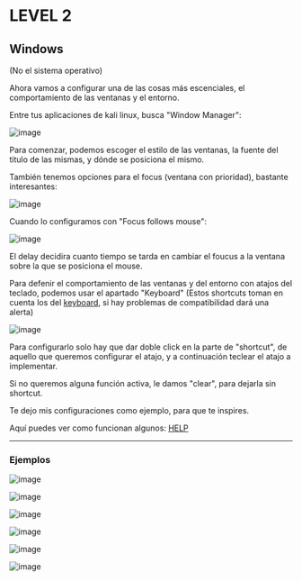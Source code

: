 # LEVEL 2

## Windows
(No el sistema operativo)

Ahora vamos a configurar una de las cosas más escenciales, el comportamiento de las ventanas y el entorno.

Entre tus aplicaciones de kali linux, busca "Window Manager":

![image](https://github.com/Inf0sth/Kali-linux-Custom/assets/106565371/5f07b6d8-7721-411a-aa0d-3361ecf8c562)

Para comenzar, podemos escoger el estilo de las ventanas, la fuente del titulo de las mismas, y dónde se posiciona el mismo.

También tenemos opciones para el focus (ventana con prioridad), bastante interesantes:

![image](https://github.com/Inf0sth/Kali-linux-Custom/assets/106565371/b127dfef-c889-4d4f-b31d-33d6d0f4bafa)

Cuando lo configuramos con "Focus follows mouse":

![image](https://github.com/Inf0sth/Kali-linux-Custom/assets/106565371/bbb951cb-bc9c-4a62-ac5a-194cf5e36015)

El delay decidira cuanto tiempo se tarda en cambiar el foucus a la ventana sobre la que se posiciona el mouse.

Para defenir el comportamiento de las ventanas y del entorno con atajos del teclado, 
podemos usar el apartado "Keyboard" (Estos shortcuts toman en cuenta los del [keyboard](Keyboard.md), si hay problemas de compatibilidad dará una alerta)

![image](https://github.com/Inf0sth/Kali-linux-Custom/assets/106565371/a8f00a32-e35b-494f-b8ac-edca9b546254)

Para configurarlo solo hay que dar doble click en la parte de "shortcut", 
de aquello que queremos configurar el atajo, y a continuación teclear el atajo a implementar.

Si no queremos alguna función activa, le damos "clear", para dejarla sin shortcut.


Te dejo mis configuraciones como ejemplo, para que te inspires.

Aquí puedes ver como funcionan algunos: [HELP](Shortcuts.md)

---

### Ejemplos

![image](https://github.com/Inf0sth/Kali-linux-Custom/assets/106565371/8e1f1d6e-27f3-40dd-9563-94a8044dd1fa)

![image](https://github.com/Inf0sth/Kali-linux-Custom/assets/106565371/97485d52-2c9b-4c25-a24e-177bd056be52)

![image](https://github.com/Inf0sth/Kali-linux-Custom/assets/106565371/44908834-b355-4fb1-8fdc-7725f1a774bf)

![image](https://github.com/Inf0sth/Kali-linux-Custom/assets/106565371/05a752b5-2f48-4097-a752-f53c3b2d2176)

![image](https://github.com/Inf0sth/Kali-linux-Custom/assets/106565371/6a3254d7-0342-4043-b59f-379c75019dd1)

![image](https://github.com/Inf0sth/Kali-linux-Custom/assets/106565371/f43781f5-8b70-49cd-9335-833bc6266ab5)






